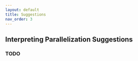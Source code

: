 ```yaml
---
layout: default
title: Suggestions
nav_order: 3
---
```


## Interpreting Parallelization Suggestions
### TODO
